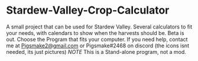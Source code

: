 # Stardew-Valley-Crop-Calculator
A small project that can be used for Stardew Valley. Several calculators to fit your needs, with calendars to show when the harvests should be.
Beta is out. Choose the Program that fits your computer. If you need help, contact me at Pigsmake2@gmail.com or Pigsmake#2468 on discord
(the icons isnt needed, its just pictures)
*NOTE* This is a Stand-alone program, not a mod.